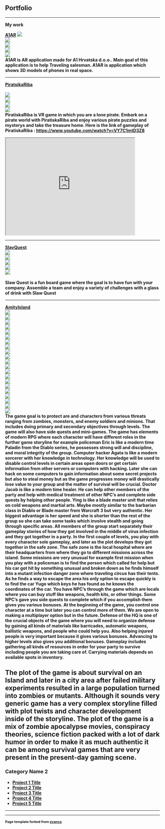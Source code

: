 ## Portfolio

---

<b> My work 

[A1AR](/sample_page)
<img src="images/AR1.jpeg?raw=true"/> <br>
<img src="images/AR2.jpeg?raw=true"/> <br>
<img src="images/AR3.jpeg?raw=true"/> <br>
<img src="images/AR4.jpeg?raw=true"/> <br>
<img src="images/AR5.jpeg?raw=true"/> <br>
A1AR is AR application made for A1 Hrvatska d.o.o.. Main goal of this application is to help Traveling salesman. A1AR is application which shows 3D models of phones in real space.


---
[PiratsikaRiba](/sample_page)<br>                                                
<img src="images/PR1.jpeg?raw=true"/><br>
<img src="images/PR2.jpeg?raw=true"/><br>
<img src="images/PR3.jpeg?raw=true"/><br>
<img src="images/PR4.jpeg?raw=true"/><br>
 PiratiskaRiba is VR game in which you are a lone pirate. Embark on a pirate world with PiratiskaRiba and enjoy various pirate puzzles and mysterys and take the treasure home.
 Here is the link of gameplay of PiratiskaRiba : https://www.youtube.com/watch?v=VY7C1mtD3Z8
<iframe width="420" height="315"
 src="https://www.youtube.com/watch?v=VY7C1mtD3Z8">
</iframe>

---
[SlavQuest](/sample_page)<br>
<img src="images/SQ1.jpeg?raw=true"/><br>
<img src="images/SQ2.jpeg?raw=true"/><br> 
<img src="images/SQ3.jpeg?raw=true"/><br> 
<img src="images/SQ4.jpeg?raw=true"/><br>
<img src="images/SQ5.jpeg?raw=true"/><br>  
 Slaw Quest is a fun board game where the goal is to have fun with your company. Assemble a team and enjoy a variety of challenges with a glass of drink with Slaw Quest

---
[AmityIsland](/sample_page)<br>
<img src="images/AI1.jpeg?raw=true"/><br>
<img src="images/AI2.jpeg?raw=true"/><br>
<img src="images/AI3.jpeg?raw=true"/><br>
<img src="images/AI4.jpeg?raw=true"/><br>
<img src="images/AI5.jpeg?raw=true"/><br>
<img src="images/AI6.jpeg?raw=true"/><br>
<img src="images/AI7.jpeg?raw=true"/><br>
<img src="images/AI8.jpeg?raw=true"/><br>
<img src="images/AI9.jpeg?raw=true"/><br>
<img src="images/AI10.jpeg?raw=true"/><br>
<img src="images/AI11.jpeg?raw=true"/><br>
<img src="images/AI12.jpeg?raw=true"/><br>
<img src="images/AI13.jpeg?raw=true"/><br>
<img src="images/AI14.jpeg?raw=true"/><br>
<img src="images/AI15.jpeg?raw=true"/><br>
<img src="images/AI16.jpeg?raw=true"/><br>
<img src="images/AI17.jpeg?raw=true"/><br>
<img src="images/AI18.jpeg?raw=true"/><br>
<img src="images/AI19.jpeg?raw=true"/><br>
<img src="images/AI20.jpeg?raw=true"/><br>
<img src="images/AI21.jpeg?raw=true"/><br>
 The game goal is to protect are and characters from various threats ranging from zombies, monsters, and enemy soldiers and minions. That includes doing primary and secondary objectives through levels. The game will also have side quests and mini-games. The game has elements of modern RPG where each character will have different roles in the further game storyline for example policeman Eric is like a modern time Paladin from the Diablo series, he possesses strong will and discipline, and moral integrity of the group.  Computer hacker Agata is like a modern sorcerer with her knowledge in technology. Her knowledge will be used to disable control levels in certain areas open doors or get certain information from other servers or computers with hacking. Later she can hack on some computers to gain information about some secret projects but also to steal money but as the game progresses money will drastically lose value to your group and the matter of survival will be crucial.   Doctor Jacob is like a modern time healer. He can help other members of the party and help with medical treatment of other NPC’s and complete side quests by helping other people. Ying is like a blade master unit that relies on cold weapons and martial arts. Maybe mostly similar to the barbarian class in Diablo or Blade master from Warcraft 3 but very authentic. Her biggest advantage is her speed and she is shorter than the rest of the group so she can take some tasks which involve stealth and going through specific areas. All members of the group start separately their gameplay stories of how they got involved in the middle of virus infection and they got together in a party. In the first couple of levels, you play with every character solo gameplay, and later as the plot develops they got together in the safe zone. The safe zone is the local hospital where are their headquarters from where they go to different missions across the island. Some missions are very unusual for example first mission when you play with a policeman is to find the person which called for help but his car got hit by something unusual and broken down as he finds himself into a mutant infection danger zone where traveling circus has their tents. As he finds a way to escape the area his only option to escape quickly is to find the car Yugo which keys he has found as he knows the coordinates of the car. You have NPC’s through the game which are locals where you can buy stuff like weapons, health kits, or other things. Some NPC’s gave you side quests to complete which if you accomplish them gives you various bonuses. At the beginning of the game, you control one character at a time but later you can control more of them. We are open to making a multiplayer option but in the future. Defense of the HQ is one of the crucial objects of the game where you will need to organize defense by gaining all kinds of materials like barricades, automatic weapons, ballistic weapons, and people who could help you. Also helping injured people is very important because it gives various bonuses. Advancing to higher levels also gives you additional bonuses. Gameplay includes gathering all kinds of resources in order for your party to survive including people you are taking care of. Carrying materials depends on available spots in inventory.

The plot of the game is about survival on an Island and later in a city area after failed military experiments resulted in a large population turned into zombies or mutants.  Although it sounds very generic game has a very complex storyline filled with plot twists and character development inside of the storyline. The plot of the game is a mix of zombie apocalypse movies, conspiracy theories, science fiction packed with a lot of dark humor in order to make it as much authentic it can be among survival games that are very present in the present-day gaming scene.
---
 
### Category Name 2

- [Project 1 Title](http://example.com/)
- [Project 2 Title](http://example.com/)
- [Project 3 Title](http://example.com/)
- [Project 4 Title](http://example.com/)
- [Project 5 Title](http://example.com/)

---




---
<p style="font-size:11px">Page template forked from <a href="https://github.com/evanca/quick-portfolio">evanca</a></p>
<!-- Remove above link if you don't want to attibute -->
